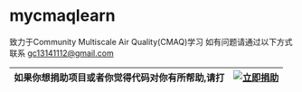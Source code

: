 # mycmaqlearn
致力于Community Multiscale Air Quality(CMAQ)学习
如有问题请通过以下方式联系
gc13141112@gmail.com

| 如果你想捐助项目或者你觉得代码对你有所帮助,请打 | [![立即捐助](https://github.com/flashlxy/MicapsDataDraw/raw/master/images/sh1.png)](https://github.com/gc13141112/mycmaqlearn/issues/1) |
| ---- | ---- |
